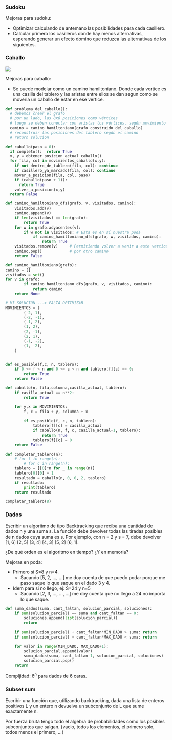 ### Sudoku
Mejoras para sudoku:
* Optimizar calculando de antemano las posibilidades para cada casillero.
* Calcular primero los casilleros donde hay menos alternativas, esperando generar un efecto domino que reduzca las alternativas de los siguientes.

### Caballo

![](https://lh7-rt.googleusercontent.com/slidesz/AGV_vUeO9OhT5ZqOwWvm0Jz_t-tWJ9lMEVXUqOfIBSKPnveNkMjJDlEsMITcBDp5gGxMLxvW53khznVuBz_lXdyQHBMRYfsroUPCo8qgXJ5KycWdkTkVsD552oI1kI8-n-aBJgAoqJ4SoKoryzzFxLfW_4k02Pr2gGQ=s2048?key=gKqW96ITNxjx2HmFvGD60A)


Mejoras para caballo:
* Se puede modelar como un camino hamiltoniano. Donde cada vertice es una casilla del tablero y las aristas entre ellos se dan segun como se moveria un caballo de estar en ese vertice.
```python
def problema_del_caballo():
  # debemos crear el grafo
  # por un lado, las 8x8 posiciones como vértices
  # luego se deben conectar con aristas los vértices, según movimiento del caballo
  camino = camino_hamiltoniano(grafo_construido_del_caballo)
  # reconstruir las posiciones del tablero según el camino
  # return solucion
```

```python
def caballo(paso = 0):
  if completo():  return True
  x, y = obtener_posicion_actual_caballo()
  for fila, col in movimientos_caballo(x,y):
    if not dentro_de_tablero(fila, col): continue
    if casillero_ya_marcado(fila, col): continue
    mover_a_posicion(fila, col, paso)
    if (caballo(paso + 1)): 
      return True
    volver_a_posicion(x,y)                                
  return False
```

```python
def camino_hamiltoniano_dfs(grafo, v, visitados, camino):
	visitados.add(v)
	camino.append(v)
	if len(visitados) == len(grafo):
		return True
	for w in grafo.adyacentes(v):
		if w not in visitados: # Esta es en sí nuestra poda
			if camino_hamiltoniano_dfs(grafo, w, visitados, camino):
				return True
	visitados.remove(v) 	# Permitiendo volver a venir a este vertice
	camino.pop()			# por otro camino
	return False

def camino_hamiltoniano(grafo):
camino = []
visitados = set()	
for v in grafo:	
		if camino_hamiltoniano_dfs(grafo, v, visitados, camino):
			return camino
	return None
```

```python
# MI SOLUCION ---> FALTA OPTIMIZAR
MOVIMIENTOS = (
        (-2, 1),
        (-2, -1),
        (-1, 2),
        (1, 2),
        (2, -1),
        (2, 1),
        (-1, -2),
        (1, -2),
    )


def es_posible(f,c, n, tablero):
    if 0 <= f < n and 0 <= c < n and tablero[f][c] == 0:
        return True
    return False

def caballo(n, fila,columna,casilla_actual, tablero):
    if casilla_actual == n**2:
        return True

    for y,x in MOVIMIENTOS:
        f, c = fila + y, columna + x  
        
        if es_posible(f, c, n, tablero):
            tablero[f][c] = casilla_actual
            if caballo(n, f, c, casilla_actual+1, tablero):    
                return True
            tablero[f][c] = 0
    return False

def completar_tablero(n):
    # for f in range(n):
        # for c in range(n):
    tablero = [[0]*n for _ in range(n)]
    tablero[0][0] = 1
    resultado = caballo(n, 0, 0, 2, tablero)
    if resultado:
        print(tablero)
    return resultado

completar_tablero(8)
```

### Dados
Escribir un algoritmo de tipo Backtracking que reciba una cantidad de dados n y una suma s. La función debe devolver todas las tiradas posibles de n dados cuya suma es s. Por ejemplo, con n = 2 y s = 7, debe devolver [1, 6] [2, 5] [3, 4] [4, 3] [5, 2] [6, 1].

¿De qué orden es el algoritmo en tiempo? ¿Y en memoria?

Mejoras en poda:
* Primero si S=8 y n=4.
	* Sacando [5, 2, ..., ...] me doy cuenta de que puedo podar porque me paso saque lo que saque en el dado 3 y 4.
* Idem para si no llego, ej: S=24 y n=5
	* Sacando [2, 3, ..., ..., ...] me doy cuenta que no llego a 24 no importa lo que saque.

```python
def suma_dados(suma, cant_faltan, solucion_parcial, soluciones):
    if sum(solucion_parcial) == suma and cant_faltan == 0:
        soluciones.append(list(solucion_parcial))
        return
	
    if sum(solucion_parcial) + cant_faltan*MIN_DADO > suma: return
    if sum(solucion_parcial) + cant_faltan*MAX_DADO < suma: return

    for valor in range(MIN_DADO, MAX_DADO+1):
        solucion_parcial.append(valor)
        suma_dados(suma, cant_faltan-1, solucion_parcial, soluciones)
        solucion_parcial.pop()
    return
```

Compljidad: $6^n$ para dados de 6 caras.

### Subset sum
Escribir una función que, utilizando backtracking, dada una lista de enteros positivos L y un entero n devuelva un subconjunto de L que sume exactamente n.

Por fuerza bruta tengo todo el algebra de probabilidades como los posibles subconjuntos que salgan. {vacio, todos los elementos, el primero solo, todos menos el primero, ...}

